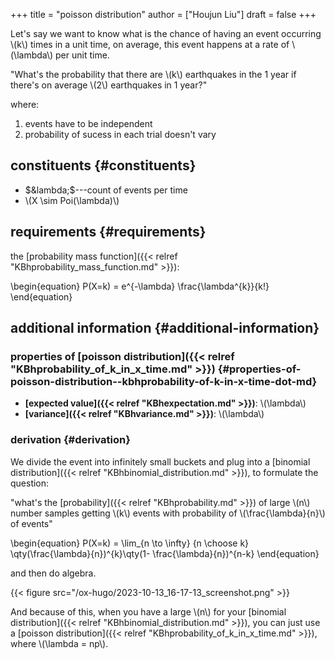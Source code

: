 +++
title = "poisson distribution"
author = ["Houjun Liu"]
draft = false
+++

Let's say we want to know what is the chance of having an event occurring \\(k\\) times in a unit time, on average, this event happens at a rate of \\(\lambda\\) per unit time.

"What's the probability that there are \\(k\\) earthquakes in the 1 year if there's on average \\(2\\) earthquakes in 1 year?"

where:

1.  events have to be independent
2.  probability of sucess in each trial doesn't vary


## constituents {#constituents}

-   $&lambda;$---count of events per time
-   \\(X \sim Poi(\lambda)\\)


## requirements {#requirements}

the [probability mass function]({{< relref "KBhprobability_mass_function.md" >}}):

\begin{equation}
P(X=k) = e^{-\lambda} \frac{\lambda^{k}}{k!}
\end{equation}


## additional information {#additional-information}


### properties of [poisson distribution]({{< relref "KBhprobability_of_k_in_x_time.md" >}}) {#properties-of-poisson-distribution--kbhprobability-of-k-in-x-time-dot-md}

-   **[expected value]({{< relref "KBhexpectation.md" >}})**: \\(\lambda\\)
-   **[variance]({{< relref "KBhvariance.md" >}})**: \\(\lambda\\)


### derivation {#derivation}

We divide the event into infinitely small buckets and plug into a [binomial distribution]({{< relref "KBhbinomial_distribution.md" >}}), to formulate the question:

"what's the [probability]({{< relref "KBhprobability.md" >}}) of large \\(n\\) number samples getting \\(k\\) events with probability of \\(\frac{\lambda}{n}\\) of events"

\begin{equation}
P(X=k) = \lim\_{n \to \infty} {n \choose k} \qty(\frac{\lambda}{n})^{k}\qty(1- \frac{\lambda}{n})^{n-k}
\end{equation}

and then do algebra.

{{< figure src="/ox-hugo/2023-10-13_16-17-13_screenshot.png" >}}

And because of this, when you have a large \\(n\\) for your [binomial distribution]({{< relref "KBhbinomial_distribution.md" >}}), you can just use a [poisson distribution]({{< relref "KBhprobability_of_k_in_x_time.md" >}}), where \\(\lambda = np\\).
